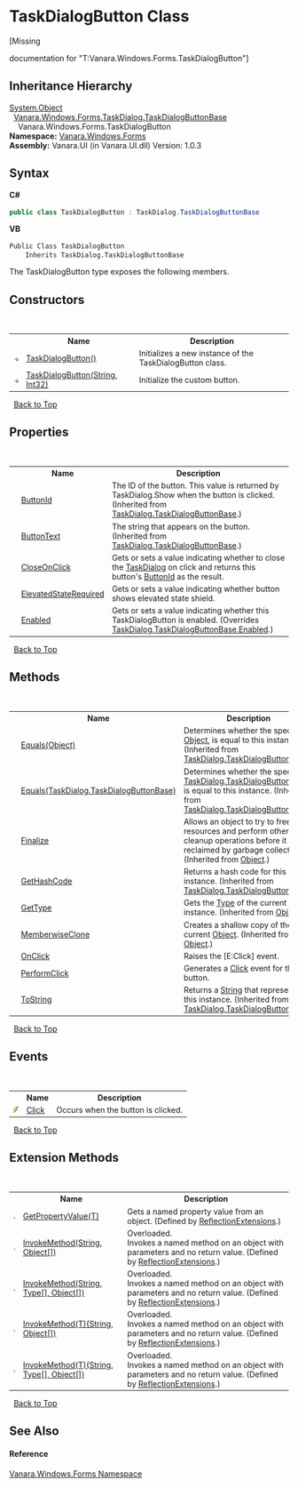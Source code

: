 # TaskDialogButton Class
 

\[Missing <summary> documentation for "T:Vanara.Windows.Forms.TaskDialogButton"\]


## Inheritance Hierarchy
<a href="http://msdn2.microsoft.com/en-us/library/e5kfa45b" target="_blank">System.Object</a><br />&nbsp;&nbsp;<a href="0d000645-81f6-42fb-27aa-bb7efd7b0c14">Vanara.Windows.Forms.TaskDialog.TaskDialogButtonBase</a><br />&nbsp;&nbsp;&nbsp;&nbsp;Vanara.Windows.Forms.TaskDialogButton<br />
**Namespace:**&nbsp;<a href="c580cf52-4028-70db-28d0-f9b1abc03861">Vanara.Windows.Forms</a><br />**Assembly:**&nbsp;Vanara.UI (in Vanara.UI.dll) Version: 1.0.3

## Syntax

**C#**<br />
``` C#
public class TaskDialogButton : TaskDialog.TaskDialogButtonBase
```

**VB**<br />
``` VB
Public Class TaskDialogButton
	Inherits TaskDialog.TaskDialogButtonBase
```

The TaskDialogButton type exposes the following members.


## Constructors
&nbsp;<table><tr><th></th><th>Name</th><th>Description</th></tr><tr><td>![Public method](media/pubmethod.gif "Public method")</td><td><a href="6d1ca3d7-49e5-1bd5-fd06-f35464679b3c">TaskDialogButton()</a></td><td>
Initializes a new instance of the TaskDialogButton class.</td></tr><tr><td>![Public method](media/pubmethod.gif "Public method")</td><td><a href="d87881e1-ad37-a230-b6a7-dfbd3feeee4a">TaskDialogButton(String, Int32)</a></td><td>
Initialize the custom button.</td></tr></table>&nbsp;
<a href="#taskdialogbutton-class">Back to Top</a>

## Properties
&nbsp;<table><tr><th></th><th>Name</th><th>Description</th></tr><tr><td>![Public property](media/pubproperty.gif "Public property")</td><td><a href="f44af4ca-fb5a-c0be-23fe-6bf7e85eb981">ButtonId</a></td><td>
The ID of the button. This value is returned by TaskDialog.Show when the button is clicked.
 (Inherited from <a href="0d000645-81f6-42fb-27aa-bb7efd7b0c14">TaskDialog.TaskDialogButtonBase</a>.)</td></tr><tr><td>![Public property](media/pubproperty.gif "Public property")</td><td><a href="23413ad8-e26c-2cd3-010b-e72f430ca2de">ButtonText</a></td><td>
The string that appears on the button.
 (Inherited from <a href="0d000645-81f6-42fb-27aa-bb7efd7b0c14">TaskDialog.TaskDialogButtonBase</a>.)</td></tr><tr><td>![Public property](media/pubproperty.gif "Public property")</td><td><a href="3b6b812e-1b13-5117-2191-0a3d8997eee6">CloseOnClick</a></td><td>
Gets or sets a value indicating whether to close the <a href="0e4976bb-9701-b107-c589-9d00dabbbae0">TaskDialog</a> on click and returns this button's <a href="f44af4ca-fb5a-c0be-23fe-6bf7e85eb981">ButtonId</a> as the result.</td></tr><tr><td>![Public property](media/pubproperty.gif "Public property")</td><td><a href="a6a47c96-f33b-3670-aec0-3f6104b09024">ElevatedStateRequired</a></td><td>
Gets or sets a value indicating whether button shows elevated state shield.</td></tr><tr><td>![Public property](media/pubproperty.gif "Public property")</td><td><a href="97869840-8cfb-9203-eb42-33d4c92e73d5">Enabled</a></td><td>
Gets or sets a value indicating whether this TaskDialogButton is enabled.
 (Overrides <a href="e54fe619-8772-9b94-f8c3-77026187ee54">TaskDialog.TaskDialogButtonBase.Enabled</a>.)</td></tr></table>&nbsp;
<a href="#taskdialogbutton-class">Back to Top</a>

## Methods
&nbsp;<table><tr><th></th><th>Name</th><th>Description</th></tr><tr><td>![Public method](media/pubmethod.gif "Public method")</td><td><a href="9cab1b89-da26-2839-b90f-37816347c2d0">Equals(Object)</a></td><td>
Determines whether the specified <a href="http://msdn2.microsoft.com/en-us/library/e5kfa45b" target="_blank">Object</a>, is equal to this instance.
 (Inherited from <a href="0d000645-81f6-42fb-27aa-bb7efd7b0c14">TaskDialog.TaskDialogButtonBase</a>.)</td></tr><tr><td>![Public method](media/pubmethod.gif "Public method")</td><td><a href="3b43624f-4de4-f622-1c97-c247f2bc3b5b">Equals(TaskDialog.TaskDialogButtonBase)</a></td><td>
Determines whether the specified <a href="0d000645-81f6-42fb-27aa-bb7efd7b0c14">TaskDialog.TaskDialogButtonBase</a>, is equal to this instance.
 (Inherited from <a href="0d000645-81f6-42fb-27aa-bb7efd7b0c14">TaskDialog.TaskDialogButtonBase</a>.)</td></tr><tr><td>![Protected method](media/protmethod.gif "Protected method")</td><td><a href="http://msdn2.microsoft.com/en-us/library/4k87zsw7" target="_blank">Finalize</a></td><td>
Allows an object to try to free resources and perform other cleanup operations before it is reclaimed by garbage collection.
 (Inherited from <a href="http://msdn2.microsoft.com/en-us/library/e5kfa45b" target="_blank">Object</a>.)</td></tr><tr><td>![Public method](media/pubmethod.gif "Public method")</td><td><a href="fafa778d-11e0-8c5b-f35c-d0cc8dc78302">GetHashCode</a></td><td>
Returns a hash code for this instance.
 (Inherited from <a href="0d000645-81f6-42fb-27aa-bb7efd7b0c14">TaskDialog.TaskDialogButtonBase</a>.)</td></tr><tr><td>![Public method](media/pubmethod.gif "Public method")</td><td><a href="http://msdn2.microsoft.com/en-us/library/dfwy45w9" target="_blank">GetType</a></td><td>
Gets the <a href="http://msdn2.microsoft.com/en-us/library/42892f65" target="_blank">Type</a> of the current instance.
 (Inherited from <a href="http://msdn2.microsoft.com/en-us/library/e5kfa45b" target="_blank">Object</a>.)</td></tr><tr><td>![Protected method](media/protmethod.gif "Protected method")</td><td><a href="http://msdn2.microsoft.com/en-us/library/57ctke0a" target="_blank">MemberwiseClone</a></td><td>
Creates a shallow copy of the current <a href="http://msdn2.microsoft.com/en-us/library/e5kfa45b" target="_blank">Object</a>.
 (Inherited from <a href="http://msdn2.microsoft.com/en-us/library/e5kfa45b" target="_blank">Object</a>.)</td></tr><tr><td>![Public method](media/pubmethod.gif "Public method")</td><td><a href="1097a1b4-d50d-290f-dc34-20babc0e97fa">OnClick</a></td><td>
Raises the [E:Click] event.</td></tr><tr><td>![Public method](media/pubmethod.gif "Public method")</td><td><a href="07d2fab6-8bdf-1157-ea93-45819201c4ab">PerformClick</a></td><td>
Generates a <a href="9cdcc726-af5d-e55c-b4c9-afcc31585eb6">Click</a> event for the button.</td></tr><tr><td>![Public method](media/pubmethod.gif "Public method")</td><td><a href="e56e4b3e-2016-2361-9944-7139fc2bc7cb">ToString</a></td><td>
Returns a <a href="http://msdn2.microsoft.com/en-us/library/s1wwdcbf" target="_blank">String</a> that represents this instance.
 (Inherited from <a href="0d000645-81f6-42fb-27aa-bb7efd7b0c14">TaskDialog.TaskDialogButtonBase</a>.)</td></tr></table>&nbsp;
<a href="#taskdialogbutton-class">Back to Top</a>

## Events
&nbsp;<table><tr><th></th><th>Name</th><th>Description</th></tr><tr><td>![Public event](media/pubevent.gif "Public event")</td><td><a href="9cdcc726-af5d-e55c-b4c9-afcc31585eb6">Click</a></td><td>
Occurs when the button is clicked.</td></tr></table>&nbsp;
<a href="#taskdialogbutton-class">Back to Top</a>

## Extension Methods
&nbsp;<table><tr><th></th><th>Name</th><th>Description</th></tr><tr><td>![Public Extension Method](media/pubextension.gif "Public Extension Method")</td><td><a href="609b1449-9696-245e-03a2-e22beb84efe1">GetPropertyValue(T)</a></td><td>
Gets a named property value from an object.
 (Defined by <a href="00588eb4-ca31-ef7e-81da-3ce105aa9b63">ReflectionExtensions</a>.)</td></tr><tr><td>![Public Extension Method](media/pubextension.gif "Public Extension Method")</td><td><a href="cc997716-244b-d4f1-e26d-139cc82ce6b0">InvokeMethod(String, Object[])</a></td><td>Overloaded.  
Invokes a named method on an object with parameters and no return value.
 (Defined by <a href="00588eb4-ca31-ef7e-81da-3ce105aa9b63">ReflectionExtensions</a>.)</td></tr><tr><td>![Public Extension Method](media/pubextension.gif "Public Extension Method")</td><td><a href="35c20259-aa16-9a35-254f-8bf630272463">InvokeMethod(String, Type[], Object[])</a></td><td>Overloaded.  
Invokes a named method on an object with parameters and no return value.
 (Defined by <a href="00588eb4-ca31-ef7e-81da-3ce105aa9b63">ReflectionExtensions</a>.)</td></tr><tr><td>![Public Extension Method](media/pubextension.gif "Public Extension Method")</td><td><a href="39c67efc-5f5d-9e71-64bc-8e89b4589f75">InvokeMethod(T)(String, Object[])</a></td><td>Overloaded.  
Invokes a named method on an object with parameters and no return value.
 (Defined by <a href="00588eb4-ca31-ef7e-81da-3ce105aa9b63">ReflectionExtensions</a>.)</td></tr><tr><td>![Public Extension Method](media/pubextension.gif "Public Extension Method")</td><td><a href="4a4da18e-d1a2-3a1f-28b0-10fb9f9646e6">InvokeMethod(T)(String, Type[], Object[])</a></td><td>Overloaded.  
Invokes a named method on an object with parameters and no return value.
 (Defined by <a href="00588eb4-ca31-ef7e-81da-3ce105aa9b63">ReflectionExtensions</a>.)</td></tr></table>&nbsp;
<a href="#taskdialogbutton-class">Back to Top</a>

## See Also


#### Reference
<a href="c580cf52-4028-70db-28d0-f9b1abc03861">Vanara.Windows.Forms Namespace</a><br />